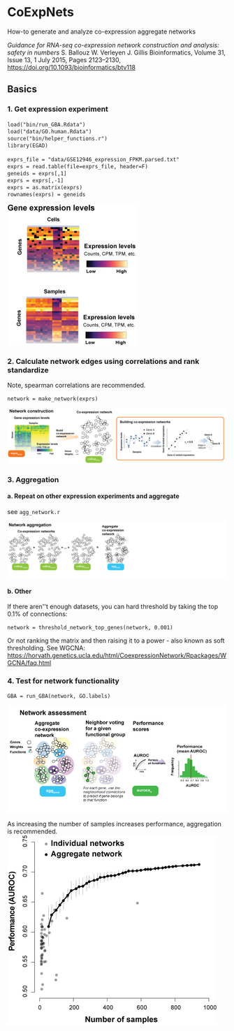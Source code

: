 # CoExpNets
How-to generate and analyze co-expression aggregate networks

_Guidance for RNA-seq co-expression network construction and analysis: safety in numbers_
S. Ballouz  W. Verleyen  J. Gillis
Bioinformatics, Volume 31, Issue 13, 1 July 2015, Pages 2123–2130,
https://doi.org/10.1093/bioinformatics/btv118


## Basics 
### 1. Get expression experiment 
``` 
load("bin/run_GBA.Rdata")
load("data/GO.human.Rdata")
source("bin/helper_functions.r")
library(EGAD)

exprs_file = "data/GSE12946_expression_FPKM.parsed.txt"
exprs = read.table(file=exprs_file, header=F)
geneids = exprs[,1]
exprs = exprs[,-1]
exprs = as.matrix(exprs) 
rownames(exprs) = geneids
```
![summary](imgs/expression.png "exp")

### 2. Calculate network edges using correlations and rank standardize
Note, spearman correlations are recommended. 
``` 
network = make_network(exprs) 
```
![summary](imgs/schematic.png "schematic")

### 3. Aggregation  
#### a. Repeat on other expression experiments and aggregate 
see ```agg_network.r```

![summary](imgs/netagg.png "aggre")
  
#### b. Other 
If there aren''t enough datasets, you can hard threshold by taking the top 0.1% of connections:  
```
network = threshold_network_top_genes(network, 0.001)
```
Or not ranking the matrix and then raising it to a power - also known as soft thresholding. See WGCNA: https://horvath.genetics.ucla.edu/html/CoexpressionNetwork/Rpackages/WGCNA/faq.html


### 4. Test for network functionality 
``` 
GBA = run_GBA(network, GO.labels)
``` 
![perf1](imgs/assess.png "egad") 

As increasing the number of samples increases performance, aggregation is recommended. 
![perf2](imgs/coexpp.png "performance")

